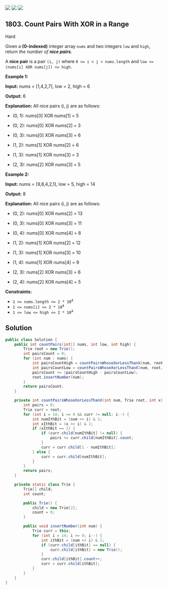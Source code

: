 [![](https://img.shields.io/github/stars/javadev/LeetCode-in-Java?label=Stars&style=flat-square)](https://github.com/javadev/LeetCode-in-Java)
[![](https://img.shields.io/github/forks/javadev/LeetCode-in-Java?label=Fork%20me%20on%20GitHub%20&style=flat-square)](https://github.com/javadev/LeetCode-in-Java/fork)
[![](https://img.shields.io/badge/-LeetCode%20in%20Kotlin-blue?style=flat-square)](https://github.com/javadev/LeetCode-in-Kotlin)

## 1803\. Count Pairs With XOR in a Range

Hard

Given a **(0-indexed)** integer array `nums` and two integers `low` and `high`, return _the number of **nice pairs**_.

A **nice pair** is a pair `(i, j)` where `0 <= i < j < nums.length` and `low <= (nums[i] XOR nums[j]) <= high`.

**Example 1:**

**Input:** nums = [1,4,2,7], low = 2, high = 6

**Output:** 6

**Explanation:** All nice pairs (i, j) are as follows:

- (0, 1): nums[0] XOR nums[1] = 5 

- (0, 2): nums[0] XOR nums[2] = 3 

- (0, 3): nums[0] XOR nums[3] = 6 

- (1, 2): nums[1] XOR nums[2] = 6 

- (1, 3): nums[1] XOR nums[3] = 3 

- (2, 3): nums[2] XOR nums[3] = 5

**Example 2:**

**Input:** nums = [9,8,4,2,1], low = 5, high = 14

**Output:** 8

**Explanation:** All nice pairs (i, j) are as follows: 

- (0, 2): nums[0] XOR nums[2] = 13 

- (0, 3): nums[0] XOR nums[3] = 11 

- (0, 4): nums[0] XOR nums[4] = 8 

- (1, 2): nums[1] XOR nums[2] = 12 

- (1, 3): nums[1] XOR nums[3] = 10 

- (1, 4): nums[1] XOR nums[4] = 9 

- (2, 3): nums[2] XOR nums[3] = 6 

- (2, 4): nums[2] XOR nums[4] = 5

**Constraints:**

*   <code>1 <= nums.length <= 2 * 10<sup>4</sup></code>
*   <code>1 <= nums[i] <= 2 * 10<sup>4</sup></code>
*   <code>1 <= low <= high <= 2 * 10<sup>4</sup></code>

## Solution

```java
public class Solution {
    public int countPairs(int[] nums, int low, int high) {
        Trie root = new Trie();
        int pairsCount = 0;
        for (int num : nums) {
            int pairsCountHigh = countPairsWhoseXorLessThanX(num, root, high + 1);
            int pairsCountLow = countPairsWhoseXorLessThanX(num, root, low);
            pairsCount += (pairsCountHigh - pairsCountLow);
            root.insertNumber(num);
        }
        return pairsCount;
    }

    private int countPairsWhoseXorLessThanX(int num, Trie root, int x) {
        int pairs = 0;
        Trie curr = root;
        for (int i = 14; i >= 0 && curr != null; i--) {
            int numIthBit = (num >> i) & 1;
            int xIthBit = (x >> i) & 1;
            if (xIthBit == 1) {
                if (curr.child[numIthBit] != null) {
                    pairs += curr.child[numIthBit].count;
                }
                curr = curr.child[1 - numIthBit];
            } else {
                curr = curr.child[numIthBit];
            }
        }
        return pairs;
    }

    private static class Trie {
        Trie[] child;
        int count;

        public Trie() {
            child = new Trie[2];
            count = 0;
        }

        public void insertNumber(int num) {
            Trie curr = this;
            for (int i = 14; i >= 0; i--) {
                int ithBit = (num >> i) & 1;
                if (curr.child[ithBit] == null) {
                    curr.child[ithBit] = new Trie();
                }
                curr.child[ithBit].count++;
                curr = curr.child[ithBit];
            }
        }
    }
}
```